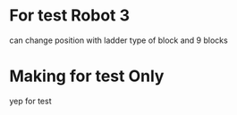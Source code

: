 # For test Robot 3
can change position with ladder type of block and 9 blocks


# Making for test Only
yep for test
